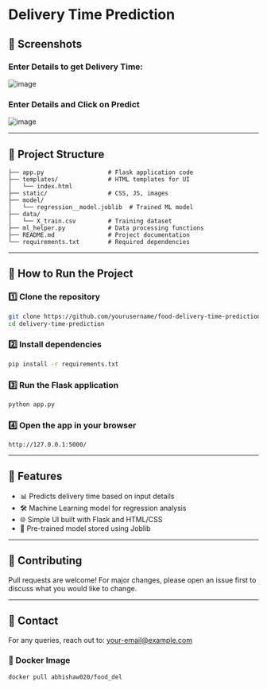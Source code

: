 # Delivery Time Prediction

## 📸 Screenshots
### Enter Details to get Delivery Time:
![image](https://github.com/user-attachments/assets/082d655a-a98a-48bb-a520-066e2508593d)

### Enter Details and Click on Predict
![image](https://github.com/user-attachments/assets/9679fd86-2031-43e2-b681-ee2a5ddc9490)

---

## 📂 Project Structure
```
├── app.py                  # Flask application code  
├── templates/              # HTML templates for UI  
│   └── index.html          
├── static/                 # CSS, JS, images  
├── model/                  
│   └── regression__model.joblib  # Trained ML model  
├── data/                   
│   └── X_train.csv         # Training dataset  
├── ml_helper.py            # Data processing functions  
├── README.md               # Project documentation  
└── requirements.txt        # Required dependencies  
```

---

## 🚀 How to Run the Project

### 1️⃣ Clone the repository
```sh
git clone https://github.com/yourusername/food-delivery-time-prediction.git
cd delivery-time-prediction
```

### 2️⃣ Install dependencies
```sh
pip install -r requirements.txt
```

### 3️⃣ Run the Flask application
```sh
python app.py
```

### 4️⃣ Open the app in your browser
```
http://127.0.0.1:5000/
```

---

## 📌 Features
- 📊 Predicts delivery time based on input details
- 🛠️ Machine Learning model for regression analysis
- 🌐 Simple UI built with Flask and HTML/CSS
- 📁 Pre-trained model stored using Joblib

---

## 🤝 Contributing
Pull requests are welcome! For major changes, please open an issue first to discuss what you would like to change.

---

## 📧 Contact
For any queries, reach out to: [your-email@example.com](mailto:abhishaw020@gmail.com)

### 🐳 Docker Image
```sh
docker pull abhishaw020/food_del
```

